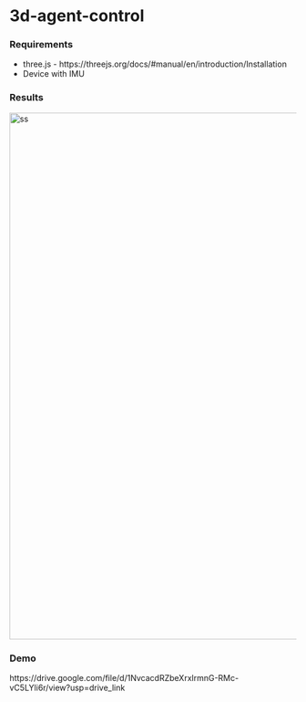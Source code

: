 # 3d-agent-control


<h3>Requirements</h3>
<ul>
  <li>three.js - https://threejs.org/docs/#manual/en/introduction/Installation</li>
<li>Device with IMU</li>
</ul>
<h3>Results</h3>
<img width="923" alt="ss" src="https://github.com/nupoorb/3d-agent-control/assets/35562572/51f7c5fd-a6bd-46bd-9420-113feee37fa5">

<h3>Demo</h3>
https://drive.google.com/file/d/1NvcacdRZbeXrxlrmnG-RMc-vC5LYli6r/view?usp=drive_link

